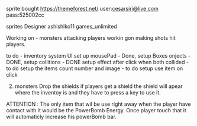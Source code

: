 sprite bought 
https://themeforest.net/
user:cesarsiri@live.com
pass:525002cc

sprites Designer
 ashishlko11
 games_unlimited

Working on - 
monsters attacking players
workin gon making shots hit players.



to do - inventory system UI
 set up mousePad - Done,
 setup Boxes onjects - DONE, 
 setup collitions - DONE
 setup effect after click when both collided - to do
 setup the items count number and image - to do
 setup use item on click

2) monsters Drop the shields if players get a shield the shield will apear where the inventoy is and they have to press a key to use it.

ATTENTION : The only item that wil be use right away when the player have contact with it would be the
PowerBomb Energy. Once player touch that it will automaticly increase his powerBomb bar.